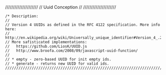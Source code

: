 /////////////////////
// Uuid Conception //
/////////////////////

	/* Description:
	//
	// Version 4 UUIDs as defined in the RFC 4122 specification. More info here:
	//   http://en.wikipedia.org/wiki/Universally_unique_identifier#Version_4_.28random.29
	// More safisticated implementations:
	//   https://github.com/LiosK/UUID.js
	//   http://www.broofa.com/2008/09/javascript-uuid-function/
	//
	// * empty - zero-based UUID for init empty ids.
	// * generate - returns new UUID for valid ids.
	/////////////////////////////////////////////////////////////////////////////////////*/
